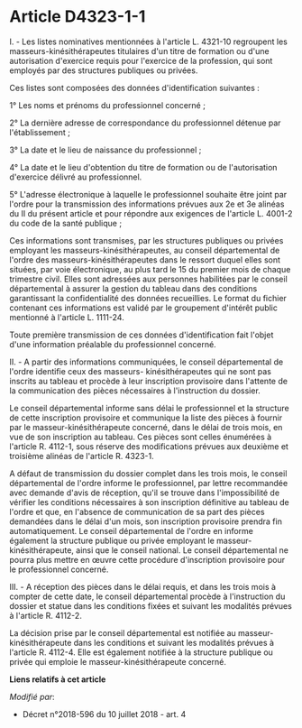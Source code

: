# Article D4323-1-1

I. - Les listes nominatives mentionnées à l'article L. 4321-10 regroupent les masseurs-kinésithérapeutes titulaires d'un
titre de formation ou d'une autorisation d'exercice requis pour l'exercice de la profession, qui sont employés par des
structures publiques ou privées.

Ces listes sont composées des données d'identification suivantes :

1° Les noms et prénoms du professionnel concerné ;

2° La dernière adresse de correspondance du professionnel détenue par l'établissement ;

3° La date et le lieu de naissance du professionnel ;

4° La date et le lieu d'obtention du titre de formation ou de l'autorisation d'exercice délivré au professionnel.

5° L'adresse électronique à laquelle le professionnel souhaite être joint par l'ordre pour la transmission des informations
prévues aux 2e et 3e alinéas du II du présent article et pour répondre aux exigences de l'article L. 4001-2 du code de la
santé publique ;

Ces informations sont transmises, par les structures publiques ou privées employant les masseurs-kinésithérapeutes, au
conseil départemental de l'ordre des masseurs-kinésithérapeutes dans le ressort duquel elles sont situées, par voie
électronique, au plus tard le 15 du premier mois de chaque trimestre civil. Elles sont adressées aux personnes habilitées par
le conseil départemental à assurer la gestion du tableau dans des conditions garantissant la confidentialité des données
recueillies. Le format du fichier contenant ces informations est validé par le groupement d'intérêt public mentionné à
l'article L. 1111-24.

Toute première transmission de ces données d'identification fait l'objet d'une information préalable du professionnel
concerné.

II. - A partir des informations communiquées, le conseil départemental de l'ordre identifie ceux des masseurs-
kinésithérapeutes qui ne sont pas inscrits au tableau et procède à leur inscription provisoire dans l'attente de la
communication des pièces nécessaires à l'instruction du dossier.

Le conseil départemental informe sans délai le professionnel et la structure de cette inscription provisoire et communique la
liste des pièces à fournir par le masseur-kinésithérapeute concerné, dans le délai de trois mois, en vue de son inscription
au tableau. Ces pièces sont celles énumérées à l'article R. 4112-1, sous réserve des modifications prévues aux deuxième et
troisième alinéas de l'article R. 4323-1.

A défaut de transmission du dossier complet dans les trois mois, le conseil départemental de l'ordre informe le
professionnel, par lettre recommandée avec demande d'avis de réception, qu'il se trouve dans l'impossibilité de vérifier les
conditions nécessaires à son inscription définitive au tableau de l'ordre et que, en l'absence de communication de sa part
des pièces demandées dans le délai d'un mois, son inscription provisoire prendra fin automatiquement. Le conseil
départemental de l'ordre en informe également la structure publique ou privée employant le masseur-kinésithérapeute, ainsi
que le conseil national. Le conseil départemental ne pourra plus mettre en œuvre cette procédure d'inscription provisoire
pour le professionnel concerné.

III. - A réception des pièces dans le délai requis, et dans les trois mois à compter de cette date, le conseil départemental
procède à l'instruction du dossier et statue dans les conditions fixées et suivant les modalités prévues à l'article R.
4112-2.

La décision prise par le conseil départemental est notifiée au masseur-kinésithérapeute dans les conditions et suivant les
modalités prévues à l'article R. 4112-4. Elle est également notifiée à la structure publique ou privée qui emploie le
masseur-kinésithérapeute concerné.

**Liens relatifs à cet article**

_Modifié par_:

  - Décret n°2018-596 du 10 juillet 2018 - art. 4
